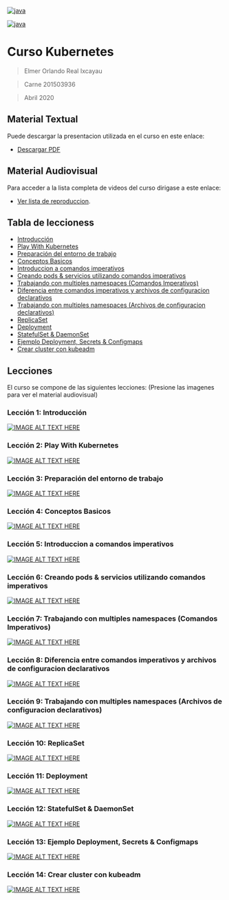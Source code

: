 <a href="#"><img src="https://www.itprotoday.com/sites/itprotoday.com/files/styles/article_featured_retina/public/java-logo.png?itok=zBtyY02v" title="FVCproductions" alt="java"></a>

<a href="#"><img src="https://encrypted-tbn0.gstatic.com/images?q=tbn%3AANd9GcQHp9cavzIoijsTlLhW0xkChq8xKMvKQQLscjti6Ya8FunxYDkV&usqp=CAU" title="FVCproductions" alt="java"></a>

# Curso Kubernetes

> Elmer Orlando Real Ixcayau

> Carne 201503936

> Abril 2020

## Material Textual
Puede descargar la presentacion utilizada en el curso en este enlace:
- [Descargar PDF](https://github.com/ElmerReal/Tesis-201503936/raw/master/Kubernetes/Tesis_201503936%20Curso%20Kubernetes.pdf)

## Material Audiovisual
Para acceder a la lista completa de videos del curso dirigase a este enlace:
- [Ver lista de reproduccion](https://www.youtube.com/playlist?list=PLrKKA2ApdaaAKO5WGsWwEWANYaBZZZMS1).


## Tabla de leccioness

- [Introducción](#lección-1-introducción)
- [Play With Kubernetes](#lección-2-play-with-kubernetes)
- [Preparación del entorno de trabajo](#lección-3-preparación-del-entorno-de-trabajo)
- [Conceptos Basicos](#lección-4-conceptos-basicos)
- [Introduccion a comandos imperativos](#lección-5-introduccion-a-comandos-imperativos)
- [Creando pods & servicios utilizando comandos imperativos](#lección-6-creando-pods--servicios-utilizando-comandos-imperativos)
- [Trabajando con multiples namespaces (Comandos Imperativos)](#lección-7--trabajando-con-multiples-namespaces-comandos-imperativos)
- [Diferencia entre comandos imperativos y archivos de configuracion declarativos](#lección-8--diferencia-entre-comandos-imperativos-y-archivos-de-configuracion-declarativos)
- [Trabajando con multiples namespaces (Archivos de configuracion declarativos)](#lección-9-trabajando-con-multiples-namespaces-archivos-de-configuracion-declarativos)
- [ReplicaSet](#lección-10-replicaset)
- [Deployment](#lección-11-deployment)
- [StatefulSet & DaemonSet](#lección-12-statefulset--daemonset)
- [Ejemplo Deployment, Secrets & Configmaps](#lección-13-ejemplo-deployment-secrets--configmaps)
- [Crear cluster con kubeadm](#lección-14-crear-cluster-con-kubeadm)

## Lecciones

El curso se compone de las siguientes lecciones: (Presione las imagenes para ver el material audiovisual)

### Lección 1: Introducción

   [![IMAGE ALT TEXT HERE](https://img.youtube.com/vi/bqK7RNkXOU8/0.jpg)](https://youtu.be/bqK7RNkXOU8)

### Lección 2: Play With Kubernetes

   [![IMAGE ALT TEXT HERE](https://img.youtube.com/vi/rTRAgbG9PhM/0.jpg)](https://youtu.be/rTRAgbG9PhM)

### Lección 3: Preparación del entorno de trabajo

   [![IMAGE ALT TEXT HERE](https://img.youtube.com/vi/M0vBOna5WbI/0.jpg)](https://youtu.be/M0vBOna5WbI)

### Lección 4: Conceptos Basicos

   [![IMAGE ALT TEXT HERE](https://img.youtube.com/vi/Tr3YCLe2LAI/0.jpg)](https://youtu.be/Tr3YCLe2LAI)

### Lección 5: Introduccion a comandos imperativos

   [![IMAGE ALT TEXT HERE](https://img.youtube.com/vi/1qv1dfOpDPA/0.jpg)](https://youtu.be/1qv1dfOpDPA)

### Lección 6: Creando pods & servicios utilizando comandos imperativos

   [![IMAGE ALT TEXT HERE](https://img.youtube.com/vi/SjCiR-gzKQk/0.jpg)](https://youtu.be/SjCiR-gzKQk)

### Lección 7:  Trabajando con multiples namespaces (Comandos Imperativos)

   [![IMAGE ALT TEXT HERE](https://img.youtube.com/vi/WoCh_5FrtEE/0.jpg)](https://youtu.be/WoCh_5FrtEE)

### Lección 8:  Diferencia entre comandos imperativos y archivos de configuracion declarativos

   [![IMAGE ALT TEXT HERE](https://img.youtube.com/vi/x5jGb6wgSuA/0.jpg)](https://youtu.be/x5jGb6wgSuA)

### Lección 9: Trabajando con multiples namespaces (Archivos de configuracion declarativos)

   [![IMAGE ALT TEXT HERE](https://img.youtube.com/vi/0uEo7Wbz0K0/0.jpg)](https://youtu.be/0uEo7Wbz0K0)

### Lección 10: ReplicaSet

   [![IMAGE ALT TEXT HERE](https://img.youtube.com/vi/OwJAYXTyRxk/0.jpg)](https://youtu.be/OwJAYXTyRxk)

### Lección 11: Deployment

   [![IMAGE ALT TEXT HERE](https://img.youtube.com/vi/YJemfaecq1M/0.jpg)](https://youtu.be/YJemfaecq1M)

### Lección 12: StatefulSet & DaemonSet

   [![IMAGE ALT TEXT HERE](https://img.youtube.com/vi/rIsQGRrZCos/0.jpg)](https://youtu.be/rIsQGRrZCos)

### Lección 13: Ejemplo Deployment, Secrets & Configmaps

   [![IMAGE ALT TEXT HERE](https://img.youtube.com/vi/mBds3rHBNqQ/0.jpg)](https://youtu.be/mBds3rHBNqQ)

### Lección 14: Crear cluster con kubeadm

   [![IMAGE ALT TEXT HERE](https://img.youtube.com/vi/QAl3BwwvRyk/0.jpg)](https://youtu.be/QAl3BwwvRyk)